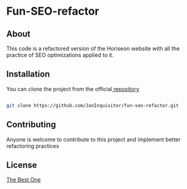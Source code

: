 # Fun-SEO-refactor

## About

This code is a refactored version of the Horiseon website with all the practice of SEO optimizations applied to it.

## Installation
You can clone the project from the official[ repository](https://github.com/JanInquisitor/fun-seo-refactor)
```bash

git clone https://github.com/JanInquisitor/fun-seo-refactor.git

```

## Contributing
Anyone is welcome to contribute to this project and implement better refactoring practices

## License
[The Best One](https://www.google.com/)